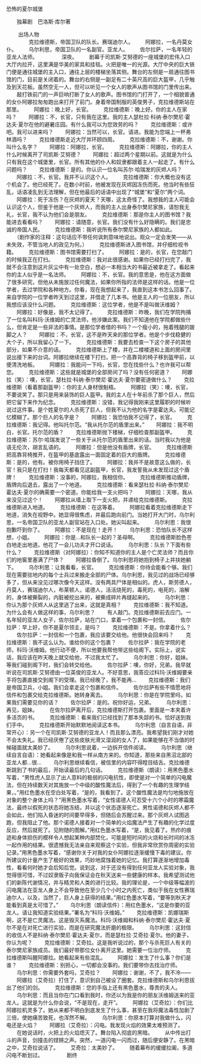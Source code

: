 恐怖的夏尔城堡

　　独幕剧　巴洛斯·库尔著

　　 出场人物  
　　
　　克拉维德斯，帝国卫队的队长。赛瑞迪尔人。
　　阿娜拉，一名丹莫女仆。
　　乌尔利思，帝国卫队的一名副官。亚龙人。
　　佐尔拉萨，一名年轻的亚龙人法师。
　　
　　深夜。
　　剧幕于司凯斯·艾努德的一座城堡的宏伟入口大厅内拉开，这里满是华美的家具和挂毯。火把是唯一的光源。大厅中央的巨大铁门便是通往城堡的主入口，通往上层的楼梯坐落其侧。舞台的左侧是一扇通往图书馆的门，目前是关闭着的。舞台的右侧是一副足有二十英尺高的巨大盔甲，几乎触及到天花板。虽然空无一人，但可以听见一个女人的歌声从图书馆的门里传出来。
　　敲打铁前门的一声巨响打断了女人的歌声。图书馆的门打开了，一个相貌普通的女仆阿娜拉匆匆跑出来打开了前门。身着帝国制服的英俊男子，克拉维德斯站在那里。
　　阿娜拉：晚上好，长官。
　　克拉维德斯：晚上好。你的主人在家吗？
　　阿娜拉：不，长官，只有我在这里。我的主人瑟杜拉·科纳·泰尔樊尼·霍达夫·夏尔在他的避暑庄园。有什么我可以为您效劳的吗？
　　克拉维德斯：或许吧。我可以进来吗？
　　阿娜拉：当然可以，长官。请进。我能为您端上一杯弗林酒吗？
　　克拉维德斯走近大厅并环顾四周。
　　克拉维德斯：不，谢谢。你叫什么名字？
　　阿娜拉：阿娜拉，长官。
　　克拉维德斯：阿娜拉，你的主人什么时候离开了司凯斯·艾努德？
　　阿娜拉：超过两个星期以前。这就是为什么只有我在这个城堡里，长官。所有其他的仆人和奴隶都跟着主人一起走了。有什么问题吗？
　　克拉维德斯：是的。你认识一位名叫苏尔·哈瑞发的灰烬人吗？
　　阿娜拉：不，长官。我并不认识这个人。
　　克拉维德斯：你大概也没有这个机会了。他已经死了。在数小时前，他被发现在灰烬因冻伤而死。他当时有些狂乱，话语凌乱到无法理解，但在他最后的话语中出现了“城堡”和“夏尔”两个词。
　　阿娜拉：死于冻伤？在灰烬的夏天？天哪，这太奇怪了。我想我的主人可能会认识这个人，但鉴于他是一个灰烬人，而我的主人出身泰尔樊尼家族，请恕我无礼，长官，我不认为他们会是朋友。
　　克拉维德斯：那是你主人的图书馆？我能进去看看吗？
　　阿娜拉：请随意，长官。我们没有什么好隐瞒的。我们是忠诚的帝国人民。
　　克拉维德斯：我听说所有泰尔樊尼家族的人都如此。
　　（剧作家的注释：这句话应不带任何讽刺意味地说出。观众一定会发笑——从未失效，不管当地人的政见为何。）
　　克拉维德斯进入图书馆，并仔细检视书籍。
　　克拉维德斯：图书馆需要打扫了。
　　阿娜拉：是的，长官，在您敲门的时候我正在打扫。
　　克拉维德斯：我对此很感谢。如果你已经打扫完了，我就不会注意到这片灰尘中有一处空白，想必一本相当大的书最近被拿走了。看起来你的主人似乎是一名法师。
　　阿娜拉：不，长官。我的意思是，他在这方面做了很多研究，但他从未施放过任何魔法，如果你所指的法师是这样的话。他是一位学者，去过学院和各种地方。你看，现在我想起来了，我直到这本书怎么回事了。来自学院的一位学者昨天到过这里，并借走了几本书。他是主人的一位朋友，所以我想应该没什么问题。
　　克拉维德斯：这位学者，他是不是叫做沃维姆？
　　阿娜拉：好像是，我不太记得了。
　　克拉维德斯：昨晚，我们在学院拘捕了一位名叫科玛·沃维姆的亡灵法师，他涉嫌此案。我们不知道他在学院都做些什么，但肯定是一些非法的事情。是那位学者借的书吗？一个瘦小的，拖着残腿的跛脚之人？
　　阿娜拉：不，长官，这不是昨天来的那位学者。他是个步伐稳健的大个子，所以我留心了一下。
　　克拉维德斯：我要去检查一下这个房子的其他部分，如果不介意的话。
　　克拉维德斯上了楼，并在二楼楼道和上面的房间里说出接下来的台词。阿娜拉继续在楼下打扫，把一个高靠背的椅子移到盔甲前，以便清洗地板。
　　阿娜拉：我能问一下吗，长官，您在找些什么？也许我可以帮您。
　　克拉维德斯：这些就是城堡的全部房间了吗？没有任何密道？
　　阿娜拉（笑）：噢，长官，瑟杜拉·科纳·泰尔樊尼·霍达夫·夏尔要密道做什么？
　　克拉维德斯（看着那副盔甲）：你的主人身材很魁梧。
　　阿娜拉（笑）：噢，长官，不要说笑了。那只是用来装饰的巨人盔甲。我的主人在十年前杀了那个巨人，然后把它留下来作为纪念。
　　克拉维德斯：没错，我记得我刚来这里履职的时候听说过这件事。是个姓夏尔的人杀死了巨人，但我不认为他的名字是霍达夫。可能记忆模糊了。那个巨人的名字是？
　　阿娜拉：我恐怕我不记得了，长官。
　　克拉维德斯：我记得。他叫托尔范。“我从托尔范的盾里出来。”
　　阿娜拉：我不明白，长官。托尔范的盾？
　　克拉维德斯抛下楼梯，仔细检查那副盔甲。
　　克拉维德斯：苏尔·哈瑞发说了一些关于从托尔范的盾里出来的话。当时我以为他是语无伦次，胡言乱语的。
　　阿娜拉：但是他没有盾牌，长官。
　　克拉维德斯把高靠背椅推开，在盔甲的基底露出一面固定着的巨大的盾牌。
　　克拉维德斯：是的，他有。被你用椅子挡住了。
　　阿娜拉：我并不是故意这么做的，长官！我只是在打扫！我每天都看见这副盔甲，长官，我发誓我从未发现过这个盾牌！
　　克拉维德斯：没事的，阿娜拉，我相信你。
　　克拉维德斯推动盾牌，盾牌向后退去，露出了一个地道。
　　克拉维德斯：看来瑟杜拉·科纳·泰尔樊尼·霍达夫·夏尔的确需要一个密道。你能给我一支火把吗？
　　阿娜拉：天哪，我从来没见过这个！
　　阿娜拉从墙上取下一支火把，并递给克拉维德斯。
　　克拉维德斯进入地道。
　　克拉维德斯：在这等着。
　　阿娜拉看着克拉维德斯走下地道，消失在视野中。她显得很焦虑，并最后跑向前门。当她打开大门时，乌尔利思，一名帝国卫队的亚龙人副官站在入口处。她尖叫起来。
　　乌尔利思：我很抱歉吓到你了。
　　阿娜拉：不是现在！走开！
　　乌尔利思：恐怕队长不这样想，小姐。
　　阿娜拉：你是...和队长一起的？圣母啊。
　　克拉维德斯脸色苍白地走出地道。他花了一会儿功夫才开口说话。
　　乌尔利思：队长？下面有些什么？
　　克拉维德斯（对阿娜拉）：你知不知道你的主人是个亡灵法师？而且你们的地窖里塞满了尸体？
　　阿娜拉昏倒了。乌尔利思将她抱到椅子上并扶她躺下。
　　乌尔利思：让我看看，长官。
　　克拉维德斯：你待会能看个够。我们现在需要驻地内的每个士兵过来搬走全部的尸体。乌尔利思，我见过的战场已经够多了，但从来没见过哪次像今天这样。没有两具尸体是相似的。虎人，斯劳德人，丹莫人，赛瑞迪尔人，布莱顿人，诺德人，活活烧死的，毒死的，电死的，溶解的，身体被撕裂的，内脏被挖出来的，被撕成碎片再缝起来的。
　　乌尔利思：你认为那个灰烬人从这里逃了出来，这就是真相？
　　克拉维德斯：我不知道。为什么会有人做这样的事，乌尔利思？
　　有人敲门。克拉维德斯前去应门。一名年轻的亚龙人女子，佐尔拉萨，站在门口，拿着一个包裹和一封信。
　　佐尔拉萨：早上好，你不是夏尔领主，是吗？
　　克拉维德斯：不是。你拿着什么？
　　佐尔拉萨：一封信和一个包裹，我应该要交给他。他很快会回来吗？
　　克拉维德斯：我不这么认为。谁给你的这个包裹？
　　佐尔拉萨：我在学院的老师，科玛·沃维姆。他行动不便，所以他要我帮他带这些给阁下。实际上，说实话，我应该在昨天晚上就交给他，不过我太忙了。
　　乌尔利思：你好，姐妹。等我们碰到阁下时，我们会转交给他。
　　佐尔拉萨：噢，你好，兄弟。我早就听说在司凯斯·艾努德由一位英俊的亚龙人。不好意思，我答应过科玛·沃维姆要亲手将包裹直接交到阁下的受理。我已经晚了，我不能再...
　　克拉维德斯：我们是帝国卫兵，小姐。我们会拿走这个包裹和信件。
　　佐尔拉萨有些不情愿地将信件和包裹交给克拉维德斯。她转身离去。
　　乌尔利思：你是在学院里吗，如果我们需要见你的话？
　　佐尔拉萨：是的。祝你好运，兄弟。
　　乌尔利思：再见，姐妹。
　　在佐尔拉萨离开后，克拉维德斯打开包裹。里面是一本夹着许多活页的书。
　　克拉维德斯：看来我们已经找到了那本失踪的书。恰好送到我们手中。
　　克拉维德斯开始默默地阅读这本书。
　　乌尔利思（自言自语，非常开心）：另一个在司凯斯·艾努德的亚龙人！而且那么漂亮。我希望我们刚才对她不会太失礼。我已经厌倦了这些皮肤光滑又湿润的女人了，如果能够在不当值的时候碰面就太美妙了。
　　乌尔利思说着，一边拆开信件阅读。
　　乌尔利思（继续自言自语）：她看起来像是和我一样从南方来的。你知道，那些来自黑沼北部的亚龙人都...很...
　　乌尔利思继续看信，被信里的内容吓得瞠目结舌。克拉维德斯跳到了书的最后，开始读最后的几句话。
　　克拉维德斯（朗读）：用黑色墨水写着，“男性虎人显示了出人意料的极弱的闪电抗性，即使是对一个简单的闪电魔法，但在持续数天对其施放一个中级的酸性魔法后，得到了一个有趣的生理学结果，。”用红色墨水在空白处写着，“是的，我看到了。这个酸性魔法是均匀地施放在对象的整个身体上吗？”用黑色墨水写着，“女性诺德人可忍受十六个小时的寒霜魔法，最终以假死的状态将她冻结，并以这个状态逐渐死亡。男性诺德和灰烬人都不会如此，他们陷入昏迷的时间要早得多，但随后会苏醒过来。那个灰烬人试图逃跑，但我阻止了他。那个诺德人接着对一个简单的火焰魔法产生了有趣的化学过度反应，然后就死了。见附随的图解。”用红色墨水写着，“是，我见着了。热疖的痕迹和身体损伤的模样令人想起某种内部焚化，可能是短时间的火烧和长时间的冰冻一起作用的结果。很遗憾我无法亲自来观察这个实验，但我非常欣赏你周密的实验记录。”用黑色墨水写着，“感谢你关于对我的女仆阿娜拉逐渐缓慢下毒的建议。你所建议的计量产生了极好的效果，巧妙地腐蚀着她的记忆。我打算逐渐地增加毒性，看看何时她才会后知后觉。说到这，对于还没有得到任何亚龙人实验对象，我觉得很可惜，不过奴隶贩子向我保证会在秋天送来一些健康的样本。我希望测试他们的新陈代谢情况，并与精灵和人类的进行比较。我的理论是，一个中级等幅波的闪电魔法在亚龙人身上不会导致他在至少几个小时之内死亡，类似于我在女性赛瑞迪尔人，以及，当然了，巨人身上获得的结果。”用红色墨水写着，“要等到秋天才能看到真是太可惜了。”
　　乌尔利思（朗读信件）：用红色墨水，“这是你要的亚龙人。请让我知道实验结果。”署名为“科玛·沃维姆。”
　　克拉维德斯：凯娜瑞斯啊，这不是亡灵魔法。这是毁灭系魔法。科玛·沃维姆和科纳·泰尔樊尼·霍达夫·夏尔不是在对死亡进行实验，而是在研究魔法折磨的极限。
　　乌尔利思：这封信的收信人不是科纳·泰尔樊尼·霍达夫·夏尔，而是瑟杜拉·艾奇拉·夏尔。他的妻子，你认为呢？
　　克拉维德斯：艾奇拉。这是我听说过的，那个与杀死巨人有关的泰尔樊尼家族成员。我们最好带那位女仆离开这里。她需要一位治疗师。
　　克拉维德斯叫醒阿娜拉。她看起来有些混乱。
　　阿娜拉：发生了什么事？你们是谁？
　　克拉维德斯：别担心，一切都会没事的。我们要带你去找治疗师。
　　乌尔利思：你需要外套吗，艾奇拉？
　　阿娜拉：谢谢，不了，我不冷——
　　阿娜拉（艾奇拉）打住了，意识到自己被设了圈套。克拉维德斯和乌尔利思拔出了他们的剑。
　　克拉维德斯：您的手指上还有黑色墨水，尊贵的夫人。
　　乌尔利思：而且当你在门口看到我时，你还以为我是你的朋友沃维姆送来的亚龙人。这就是为什么你会说，“不是现在，走开”。
　　阿娜拉（艾奇拉）：你们比阿娜拉机灵多了。她从来都不明白到底发生了什么事，甚至在我将魔法毒性加剧了三倍，使她痛苦致死，也浑然不解。
　　乌尔利思：你原本打算对我做什么，闪电还是火焰？
　　阿娜拉（艾奇拉）：闪电。我发现火焰的效果太难预测了。
　　在她说话时，火把上的火焰熄灭了。舞台陷入彻底的黑暗。
　　从中传出打斗的声音，剑撞击的铿锵之声。突然，一道闪电一闪而过，随后便安静了。在黑暗之中，艾奇拉说话了。
　　艾奇拉：太美妙了。
　　随着幕布的缓缓拉阖，多道闪电不断划过。
　　
　　剧终